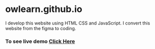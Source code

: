 # owlearn.github.io
I develop this website using HTML CSS and JavaScript. I convert this website from the figma to coding.
### To see live demo [Click Here](https://ahsanwebengr.github.io/owlearn.github.io/)
